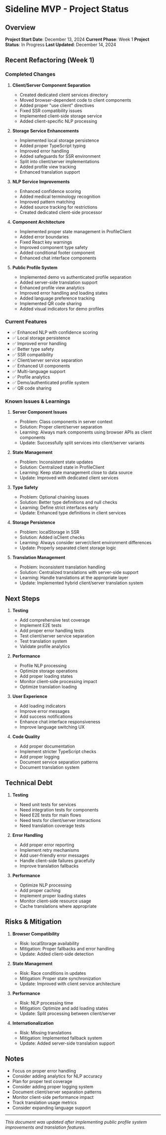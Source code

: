 # Sideline MVP - Project Status

## Overview

**Project Start Date**: December 13, 2024
**Current Phase**: Week 1
**Project Status**: In Progress
**Last Updated**: December 14, 2024

## Recent Refactoring (Week 1)

### Completed Changes

1. **Client/Server Component Separation**

   - Created dedicated client services directory
   - Moved browser-dependent code to client components
   - Added proper "use client" directives
   - Fixed SSR compatibility issues
   - Implemented client-side storage service
   - Added client-specific NLP processing

2. **Storage Service Enhancements**

   - Implemented local storage persistence
   - Added proper TypeScript typing
   - Improved error handling
   - Added safeguards for SSR environment
   - Split into client/server implementations
   - Added profile view tracking
   - Enhanced translation support

3. **NLP Service Improvements**

   - Enhanced confidence scoring
   - Added medical terminology recognition
   - Improved pattern matching
   - Added source tracking for restrictions
   - Created dedicated client-side processor

4. **Component Architecture**

   - Implemented proper state management in ProfileClient
   - Added error boundaries
   - Fixed React key warnings
   - Improved component type safety
   - Added conditional footer component
   - Enhanced chat interface components

5. **Public Profile System**
   - Implemented demo vs authenticated profile separation
   - Added server-side translation support
   - Enhanced profile view analytics
   - Improved error handling and loading states
   - Added language preference tracking
   - Implemented QR code sharing
   - Added visual indicators for demo profiles

### Current Features

- ✅ Enhanced NLP with confidence scoring
- ✅ Local storage persistence
- ✅ Improved error handling
- ✅ Better type safety
- ✅ SSR compatibility
- ✅ Client/server service separation
- ✅ Enhanced UI components
- ✅ Multi-language support
- ✅ Profile analytics
- ✅ Demo/authenticated profile system
- ✅ QR code sharing

### Known Issues & Learnings

1. **Server Component Issues**

   - Problem: Class components in server context
   - Solution: Proper client/server separation
   - Learning: Always mark components using browser APIs as client components
   - Update: Successfully split services into client/server variants

2. **State Management**

   - Problem: Inconsistent state updates
   - Solution: Centralized state in ProfileClient
   - Learning: Keep state management close to data source
   - Update: Improved with dedicated client services

3. **Type Safety**

   - Problem: Optional chaining issues
   - Solution: Better type definitions and null checks
   - Learning: Define strict interfaces early
   - Update: Enhanced type definitions in client services

4. **Storage Persistence**

   - Problem: localStorage in SSR
   - Solution: Added isClient checks
   - Learning: Always consider server/client environment differences
   - Update: Properly separated client storage logic

5. **Translation Management**
   - Problem: Inconsistent translation handling
   - Solution: Centralized translations with server-side support
   - Learning: Handle translations at the appropriate layer
   - Update: Implemented hybrid client/server translation system

## Next Steps

1. **Testing**

   - Add comprehensive test coverage
   - Implement E2E tests
   - Add proper error handling tests
   - Test client/server service separation
   - Test translation system
   - Validate profile analytics

2. **Performance**

   - Profile NLP processing
   - Optimize storage operations
   - Add proper loading states
   - Monitor client-side processing impact
   - Optimize translation loading

3. **User Experience**

   - Add loading indicators
   - Improve error messages
   - Add success notifications
   - Enhance chat interface responsiveness
   - Improve language switching UX

4. **Code Quality**
   - Add proper documentation
   - Implement stricter TypeScript checks
   - Add proper logging
   - Document service separation patterns
   - Document translation system

## Technical Debt

1. **Testing**

   - Need unit tests for services
   - Need integration tests for components
   - Need E2E tests for main flows
   - Need tests for client/server interactions
   - Need translation coverage tests

2. **Error Handling**

   - Add proper error reporting
   - Implement retry mechanisms
   - Add user-friendly error messages
   - Handle client-side failures gracefully
   - Improve translation fallbacks

3. **Performance**
   - Optimize NLP processing
   - Add proper caching
   - Implement proper loading states
   - Monitor client-side resource usage
   - Cache translations where appropriate

## Risks & Mitigation

1. **Browser Compatibility**

   - Risk: localStorage availability
   - Mitigation: Proper fallbacks and error handling
   - Update: Added client-side detection

2. **State Management**

   - Risk: Race conditions in updates
   - Mitigation: Proper state synchronization
   - Update: Improved with client service architecture

3. **Performance**

   - Risk: NLP processing time
   - Mitigation: Optimize and add loading states
   - Update: Split processing between client/server

4. **Internationalization**
   - Risk: Missing translations
   - Mitigation: Implemented fallback system
   - Update: Added server-side translation support

## Notes

- Focus on proper error handling
- Consider adding analytics for NLP accuracy
- Plan for proper test coverage
- Consider adding proper logging system
- Document client/server separation patterns
- Monitor client-side performance impact
- Track translation usage metrics
- Consider expanding language support

---

_This document was updated after implementing public profile system improvements and translation features._
